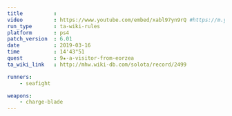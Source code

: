 ```yaml
---
title          :
video          : https://www.youtube.com/embed/xabl97yn9rQ #https://m.youtube.com/watch?v=xabl97yn9rQ
run_type       : ta-wiki-rules
platform       : ps4
patch_version  : 6.01
date           : 2019-03-16
time           : 14'43"51
quest          : 9★-a-visitor-from-eorzea
ta_wiki_link   : http://mhw.wiki-db.com/solota/record/2499

runners:
    - seafight

weapons:
    - charge-blade
---
```

